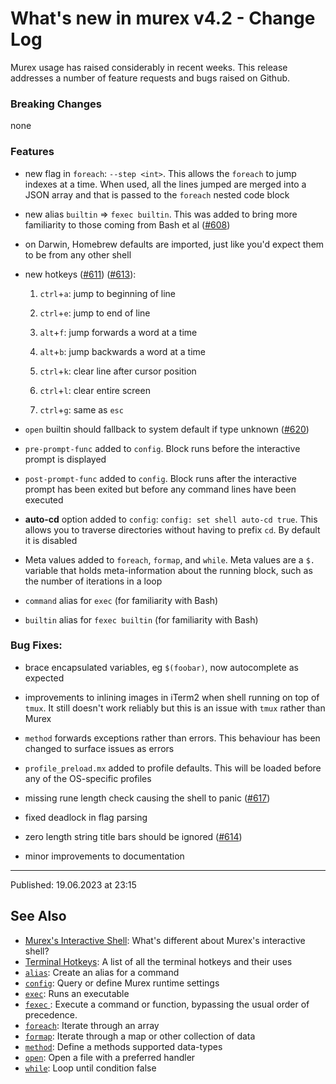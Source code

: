 # What's new in murex v4.2 - Change Log

Murex usage has raised considerably in recent weeks. This release addresses a number of feature requests and bugs raised on Github.

### Breaking Changes

none

### Features

* new flag in `foreach`: `--step <int>`. This allows the `foreach` to jump indexes at a time. When used, all the lines jumped are merged into a JSON array and that is passed to the `foreach` nested code block

* new alias `builtin` => `fexec builtin`. This was added to bring more familiarity to those coming from Bash et al ([#608](https://github.com/lmorg/murex/issues/608))

* on Darwin, Homebrew defaults are imported, just like you'd expect them to be from any other shell

* new hotkeys ([#611](https://github.com/lmorg/murex/issues/611)) ([#613](https://github.com/lmorg/murex/issues/613)):

  1. `ctrl`+`a`: jump to beginning of line

  2. `ctrl`+`e`: jump to end of line

  3. `alt`+`f`: jump forwards a word at a time

  4. `alt`+`b`: jump backwards a word at a time

  5. `ctrl`+`k`: clear line after cursor position

  6. `ctrl`+`l`: clear entire screen

  7. `ctrl`+`g`: same as `esc`

* `open` builtin should fallback to system default if type unknown ([#620](https://github.com/lmorg/murex/issues/620))

* `pre-prompt-func` added to `config`. Block runs before the interactive prompt is displayed

* `post-prompt-func` added to `config`. Block runs after the interactive prompt has been exited but before any command lines have been executed

* **auto-cd** option added to `config`: `config: set shell auto-cd true`. This allows you to traverse directories without having to prefix `cd`. By default it is disabled

* Meta values added to `foreach`, `formap`, and `while`. Meta values are a `$.` variable that holds meta-information about the running block, such as the number of iterations in a loop

* `command` alias for `exec` (for familiarity with Bash)

* `builtin` alias for `fexec builtin` (for familiarity with Bash)

### Bug Fixes:

* brace encapsulated variables, eg `$(foobar)`, now autocomplete as expected

* improvements to inlining images in iTerm2 when shell running on top of `tmux`. It still doesn't work reliably but this is an issue with `tmux` rather than Murex

* `method` forwards exceptions rather than errors. This behaviour has been changed to surface issues as errors

* `profile_preload.mx` added to profile defaults. This will be loaded before any of the OS-specific profiles

* missing rune length check causing the shell to panic ([#617](https://github.com/lmorg/murex/issues/617))

* fixed deadlock in flag parsing

* zero length string title bars should be ignored ([#614](https://github.com/lmorg/murex/issues/614))

* minor improvements to documentation 

<hr>

Published: 19.06.2023 at 23:15

## See Also

* [Murex's Interactive Shell](../user-guide/interactive-shell.md):
  What's different about Murex's interactive shell?
* [Terminal Hotkeys](../user-guide/terminal-keys.md):
  A list of all the terminal hotkeys and their uses
* [`alias`](../commands/alias.md):
  Create an alias for a command
* [`config`](../commands/config.md):
  Query or define Murex runtime settings
* [`exec`](../commands/exec.md):
  Runs an executable
* [`fexec` ](../commands/fexec.md):
  Execute a command or function, bypassing the usual order of precedence.
* [`foreach`](../commands/foreach.md):
  Iterate through an array
* [`formap`](../commands/formap.md):
  Iterate through a map or other collection of data
* [`method`](../commands/method.md):
  Define a methods supported data-types
* [`open`](../commands/open.md):
  Open a file with a preferred handler
* [`while`](../commands/while.md):
  Loop until condition false